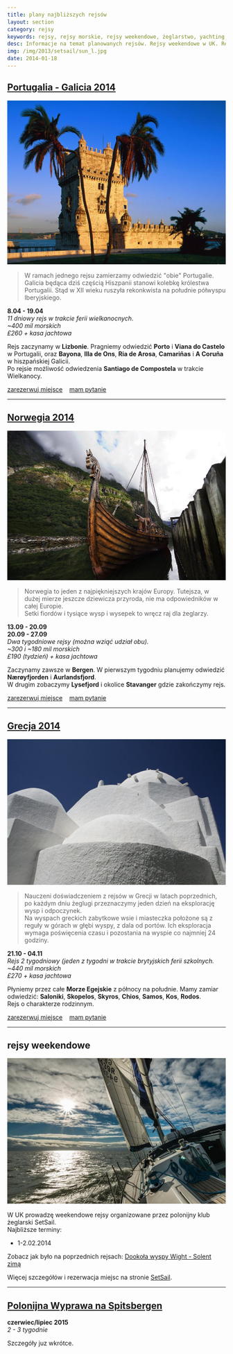 ```yaml
---
title: plany najbliższych rejsów
layout: section
category: rejsy
keywords: rejsy, rejsy morskie, rejsy weekendowe, żeglarstwo, yachting, jachting, Portugalia, Galicia, Hiszpania, Norwegia, Grecja, Spitsbergen
desc: Informacje na temat planowanych rejsów. Rejsy weekendowe w UK. Rejs wielkanocny w Portugalii i hiszpańskiej Galicji. Rejsy do Norwegii i Grecji. 
img: /img/2013/setsail/sun_l.jpg
date: 2014-01-18
---
```


[Portugalia - Galicia 2014](/portugalia-2014)
------------------------------------------------

[![Portugalia - Galicia](/img/2013/portugalia_2014/Belem_Tower.jpg)](/portugalia-2014/) 

> W ramach jednego rejsu zamierzamy odwiedzić "obie" Portugalie.
> Galicia będąca dziś częścią Hiszpanii stanowi kolebkę królestwa Portugalii. Stąd w XII wieku ruszyła rekonkwista na południe półwyspu Iberyjskiego.  

**8.04 - 19.04**  
*11 dniowy rejs w trakcie ferii wielkanocnych.*  
*~400 mil morskich*  
*£260 + kasa jachtowa*

Rejs zaczynamy w **Lizbonie**. Pragniemy odwiedzić **Porto** i **Viana do Castelo** w Portugalii, oraz **Bayona**, 
**Illa de Ons**, **Ria de Arosa**, **Camariñas** i **A Coruña** w hiszpańskiej Galicii.  
Po rejsie możliwość odwiedzenia **Santiago de Compostela** w trakcie Wielkanocy.  

<p>
<a role="button" href="/rejsy/rezerwacja.html" type="button" class="btn btn-xs btn-success pull-right">zarezerwuj miejsce</a>
<span class="pull-right" >&nbsp;&nbsp;</span>
<a role="button" href="/rejsy/pytanie.html" type="button" class="btn btn-xs btn-primary pull-right">mam pytanie</a>         
<br>
</p>

----------------------------------------------------

[Norwegia 2014](/norwegia-2014/)
----------------------------

[![norwegia](/img/2013/norwegia_2014/the_viking_valley_big.jpg)](/norwegia-2014/) 

> Norwegia to jeden z najpiękniejszych krajów Europy. Tutejsza, w dużej mierze jeszcze dziewicza przyroda, nie ma odpowiedników w całej Europie.     
> Setki fiordów i tysiące wysp i wysepek to wręcz raj dla żeglarzy. 

**13.09 - 20.09**  
**20.09 - 27.09**  
*Dwa tygodniowe rejsy (można wziąć udział obu).*  
*~300 i ~180 mil morskich*  
*£190 (tydzień) + kasa jachtowa*

Zaczynamy zawsze w **Bergen**. W pierwszym tygodniu planujemy odwiedzić **Nærøyfjorden** i **Aurlandsfjord**.  
W drugim zobaczymy **Lysefjord** i okolice **Stavanger** gdzie zakończymy rejs.

<p>
<a role="button" href="/rejsy/rezerwacja.html" type="button" class="btn btn-xs btn-success pull-right">zarezerwuj miejsce</a>
<span class="pull-right" >&nbsp;&nbsp;</span>
<a role="button" href="/rejsy/pytanie.html" type="button" class="btn btn-xs btn-primary pull-right">mam pytanie</a>         
<br>
</p>

----------------------------------------------------

[Grecja 2014](/grecja-2014/)
------------------------

[![grecja](/img/2013/grecja_2014/grecja_big.jpg)](/grecja-2014/) 

> Nauczeni doświadczeniem z rejsów w Grecji w latach poprzednich, po każdym dniu żeglugi przeznaczymy jeden dzień na eksplorację wysp i odpoczynek.  
> Na wyspach greckich zabytkowe wsie i miasteczka położone są z reguły w górach w głębi wyspy, z dala od portów. Ich eksploracja wymaga poświęcenia czasu i pozostania na wyspie co najmniej 24 godziny. 


**21.10 - 04.11**  
*Rejs 2 tygodniowy (jeden z tygodni w trakcie brytyjskich ferii szkolnych.*  
*~440 mil morskich*  
*£270 + kasa jachtowa*

Płyniemy przez całe **Morze Egejskie** z północy na południe. Mamy zamiar odwiedzić: 
**Saloniki**, **Skopelos**, **Skyros**, **Chios**, **Samos**, **Kos**, **Rodos**.  
Rejs o charakterze rodzinnym.

<p>
<a role="button" href="/rejsy/rezerwacja.html" type="button" class="btn btn-xs btn-success pull-right">zarezerwuj miejsce</a>
<span class="pull-right" >&nbsp;&nbsp;</span>
<a role="button" href="/rejsy/pytanie.html" type="button" class="btn btn-xs btn-primary pull-right">mam pytanie</a>         
<br>
</p>

----------------------------------------------------

rejsy weekendowe
-----------------

[![Solent zimą](/img/2013/setsail/sun_l.jpg)](/dookola-wight-solent-zima/) 

W UK prowadzę weekendowe rejsy organizowane przez polonijny klub żeglarski SetSail.  
Najbliższe terminy:  

* 1-2.02.2014

Zobacz jak było na poprzednich rejsach: [Dookoła wyspy Wight - Solent zimą](/dookola-wight-solent-zima/)

Więcej szczegółów i rezerwacja miejsc na stronie [SetSail](http://setsail.org.uk).

----------------------------------------------------

[Polonijna Wyprawa na Spitsbergen](/wyprawa-polonijna-na-spitsbergen-2015)
------------------------------------------------------------------------------
**czerwiec/lipiec 2015**  
*2 - 3 tygodnie*  
  
Szczegóły juz wkrótce.  





